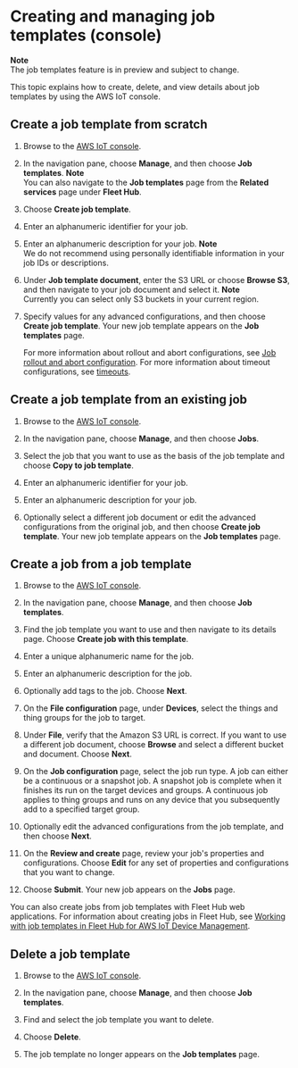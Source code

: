 # Creating and managing job templates \(console\)<a name="job-templates-console"></a>

**Note**  
The job templates feature is in preview and subject to change\.

This topic explains how to create, delete, and view details about job templates by using the AWS IoT console\.

## Create a job template from scratch<a name="job-templates-console-create-scratch"></a>

1. Browse to the [AWS IoT console](https://console.aws.amazon.com/iot/)\.

1. In the navigation pane, choose **Manage**, and then choose **Job templates**\.
**Note**  
You can also navigate to the **Job templates** page from the **Related services** page under **Fleet Hub**\.

1. Choose **Create job template**\.

1. Enter an alphanumeric identifier for your job\.

1. Enter an alphanumeric description for your job\.
**Note**  
We do not recommend using personally identifiable information in your job IDs or descriptions\.

1. Under **Job template document**, enter the S3 URL or choose **Browse S3**, and then navigate to your job document and select it\.
**Note**  
Currently you can select only S3 buckets in your current region\.

1. Specify values for any advanced configurations, and then choose **Create job template**\. Your new job template appears on the **Job templates** page\.

   For more information about rollout and abort configurations, see [Job rollout and abort configuration](job-rollout-abort.md)\. For more information about timeout configurations, see [timeouts](iot-jobs.md#timeout)\.

## Create a job template from an existing job<a name="job-templates-console-create-exist-job"></a>

1. Browse to the [AWS IoT console](https://console.aws.amazon.com/iot/)\.

1. In the navigation pane, choose **Manage**, and then choose **Jobs**\.

1. Select the job that you want to use as the basis of the job template and choose **Copy to job template**\.

1. Enter an alphanumeric identifier for your job\.

1. Enter an alphanumeric description for your job\.

1. Optionally select a different job document or edit the advanced configurations from the original job, and then choose **Create job template**\. Your new job template appears on the **Job templates** page\.

## Create a job from a job template<a name="job-templates-console-create-job-from"></a>

1. Browse to the [AWS IoT console](https://console.aws.amazon.com/iot/)\.

1. In the navigation pane, choose **Manage**, and then choose **Job templates**\.

1. Find the job template you want to use and then navigate to its details page\. Choose **Create job with this template**\.

1. Enter a unique alphanumeric name for the job\.

1. Enter an alphanumeric description for the job\.

1. Optionally add tags to the job\. Choose **Next**\.

1. On the **File configuration** page, under **Devices**, select the things and thing groups for the job to target\.

1. Under **File**, verify that the Amazon S3 URL is correct\. If you want to use a different job document, choose **Browse** and select a different bucket and document\. Choose **Next**\.

1. On the **Job configuration** page, select the job run type\. A job can either be a continuous or a snapshot job\. A snapshot job is complete when it finishes its run on the target devices and groups\. A continuous job applies to thing groups and runs on any device that you subsequently add to a specified target group\.

1. Optionally edit the advanced configurations from the job template, and then choose **Next**\.

1. On the **Review and create** page, review your job's properties and configurations\. Choose **Edit** for any set of properties and configurations that you want to change\.

1. Choose **Submit**\. Your new job appears on the **Jobs** page\.

You can also create jobs from job templates with Fleet Hub web applications\. For information about creating jobs in Fleet Hub, see [Working with job templates in Fleet Hub for AWS IoT Device Management](https://docs.aws.amazon.com/iot/latest/fleethubuserguide/aws-iot-monitor-technician-job-templates.html)\.

## Delete a job template<a name="job-templates-console-delete-job"></a>

1. Browse to the [AWS IoT console](https://console.aws.amazon.com/iot/)\.

1. In the navigation pane, choose **Manage**, and then choose **Job templates**\.

1. Find and select the job template you want to delete\.

1. Choose **Delete**\.

1. The job template no longer appears on the **Job templates** page\.
